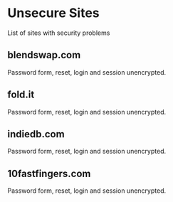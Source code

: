 # Unsecure Sites
List of sites with security problems
## blendswap.com 
Password form, reset, login and session unencrypted.

## fold.it
Password form, reset, login and session unencrypted.

## indiedb.com
Password form, reset, login and session unencrypted.

## 10fastfingers.com
Password form, reset, login and session unencrypted.
